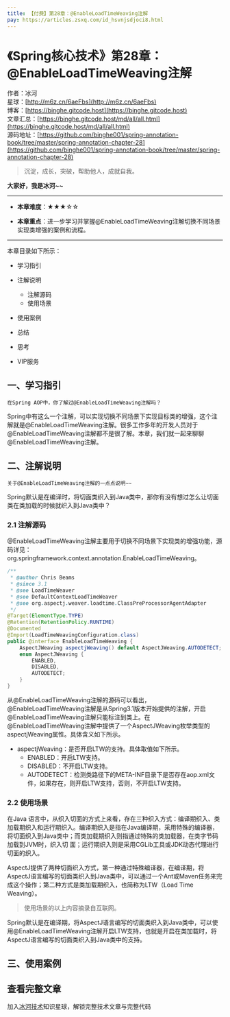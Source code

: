 ```yaml
---
title: 【付费】第28章：@EnableLoadTimeWeaving注解
pay: https://articles.zsxq.com/id_hsvnjsdjoci8.html
---
```


# 《Spring核心技术》第28章：@EnableLoadTimeWeaving注解

作者：冰河
<br/>星球：[http://m6z.cn/6aeFbs](http://m6z.cn/6aeFbs)
<br/>博客：[https://binghe.gitcode.host](https://binghe.gitcode.host)
<br/>文章汇总：[https://binghe.gitcode.host/md/all/all.html](https://binghe.gitcode.host/md/all/all.html)
<br/>源码地址：[https://github.com/binghe001/spring-annotation-book/tree/master/spring-annotation-chapter-28](https://github.com/binghe001/spring-annotation-book/tree/master/spring-annotation-chapter-28)

> 沉淀，成长，突破，帮助他人，成就自我。

**大家好，我是冰河~~**

------

* **本章难度**：★★★☆☆

* **本章重点**：进一步学习并掌握@EnableLoadTimeWeaving注解切换不同场景实现类增强的案例和流程。

------

本章目录如下所示：

* 学习指引
* 注解说明

  * 注解源码
  * 使用场景
* 使用案例
* 总结
* 思考
* VIP服务

## 一、学习指引

`在Spring AOP中，你了解过@EnableLoadTimeWeaving注解吗？`

Spring中有这么一个注解，可以实现切换不同场景下实现目标类的增强，这个注解就是@EnableLoadTimeWeaving注解。很多工作多年的开发人员对于@EnableLoadTimeWeaving注解都不是很了解。本章，我们就一起来聊聊@EnableLoadTimeWeaving注解。

## 二、注解说明

`关于@EnableLoadTimeWeaving注解的一点点说明~~`

Spring默认是在编译时，将切面类织入到Java类中，那你有没有想过怎么让切面类在类加载的时候就织入到Java类中？

### 2.1 注解源码

@EnableLoadTimeWeaving注解主要用于切换不同场景下实现类的增强功能，源码详见：org.springframework.context.annotation.EnableLoadTimeWeaving。

```java
/**
 * @author Chris Beams
 * @since 3.1
 * @see LoadTimeWeaver
 * @see DefaultContextLoadTimeWeaver
 * @see org.aspectj.weaver.loadtime.ClassPreProcessorAgentAdapter
 */
@Target(ElementType.TYPE)
@Retention(RetentionPolicy.RUNTIME)
@Documented
@Import(LoadTimeWeavingConfiguration.class)
public @interface EnableLoadTimeWeaving {
	AspectJWeaving aspectjWeaving() default AspectJWeaving.AUTODETECT;
	enum AspectJWeaving {
		ENABLED,
		DISABLED,
		AUTODETECT;
	}
}
```

从@EnableLoadTimeWeaving注解的源码可以看出，@EnableLoadTimeWeaving注解是从Spring3.1版本开始提供的注解，开启@EnableLoadTimeWeaving注解只能标注到类上。在@EnableLoadTimeWeaving注解中提供了一个AspectJWeaving枚举类型的aspectjWeaving属性。具体含义如下所示。

* aspectjWeaving：是否开启LTW的支持。具体取值如下所示。
  * ENABLED：开启LTW支持。
  * DISABLED：不开启LTW支持。
  * AUTODETECT：检测类路径下的META-INF目录下是否存在aop.xml文件，如果存在，则开启LTW支持，否则，不开启LTW支持。

### 2.2 使用场景

在Java 语言中，从织入切面的方式上来看，存在三种织入方式：编译期织入、类加载期织入和运行期织入。编译期织入是指在Java编译期，采用特殊的编译器，将切面织入到Java类中；而类加载期织入则指通过特殊的类加载器，在类字节码加载到JVM时，织入切
面；运行期织入则是采用CGLib工具或JDK动态代理进行切面的织入。

AspectJ提供了两种切面织入方式，第一种通过特殊编译器，在编译期，将AspectJ语言编写的切面类织入到Java类中，可以通过一个Ant或Maven任务来完成这个操作；第二种方式是类加载期织入，也简称为LTW（Load Time Weaving）。

> 使用场景的以上内容摘录自互联网。

Spring默认是在编译期，将AspectJ语言编写的切面类织入到Java类中，可以使用@EnableLoadTimeWeaving注解开启LTW支持，也就是开启在类加载时，将AspectJ语言编写的切面类织入到Java类中的支持。

## 三、使用案例


## 查看完整文章

加入[冰河技术](http://m6z.cn/6aeFbs)知识星球，解锁完整技术文章与完整代码
